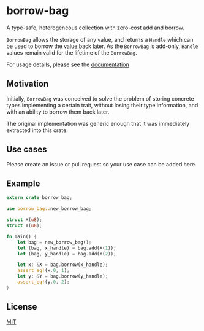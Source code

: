 # borrow-bag

A type-safe, heterogeneous collection with zero-cost add and borrow.

`BorrowBag` allows the storage of any value, and returns a `Handle` which can be
used to borrow the value back later. As the `BorrowBag` is add-only, `Handle`
values remain valid for the lifetime of the `BorrowBag`.

For usage details, please see the [documentation](https://docs.rs/borrow-bag/)

## Motivation

Initially, `BorrowBag` was conceived to solve the problem of storing concrete
types implementing a certain trait, without losing their type information, and
with an ability to borrow them back later.

The original implementation was generic enough that it was immediately extracted
into this crate.

## Use cases

Please create an issue or pull request so your use case can be added here.

## Example

```rust
extern crate borrow_bag;

use borrow_bag::new_borrow_bag;

struct X(u8);
struct Y(u8);

fn main() {
    let bag = new_borrow_bag();
    let (bag, x_handle) = bag.add(X(1));
    let (bag, y_handle) = bag.add(Y(2));

    let x: &X = bag.borrow(x_handle);
    assert_eq!(x.0, 1);
    let y: &Y = bag.borrow(y_handle);
    assert_eq!(y.0, 2);
}
```

## License

[MIT](https://opensource.org/licenses/MIT)
